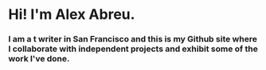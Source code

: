 # Hi! I'm Alex Abreu. 
### I am a t writer in San Francisco and this is my Github site where I collaborate with independent projects and exhibit some of the work I've done.
